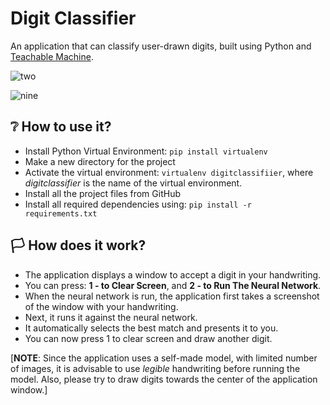 # Digit Classifier 

An application that can classify user-drawn digits, built using Python and [Teachable Machine](https://teachablemachine.withgoogle.com).

![two](https://user-images.githubusercontent.com/93237883/177375597-8cb85395-4dd7-4983-95b0-916575b04742.png)

![nine](https://user-images.githubusercontent.com/93237883/177375693-3533e982-d21c-435d-bb0b-cbb9feafb7ca.png)

## :grey_question: How to use it?
- Install Python Virtual Environment: ```pip install virtualenv```
- Make a new directory for the project 
- Activate the virtual environment: ```virtualenv digitclassifiier```, where _digitclassifier_ is the name of the virtual environment.
- Install all the project files from GitHub
- Install all required dependencies using: ```pip install -r requirements.txt```

## :white_flag: How does it work? 
- The application displays a window to accept a digit in your handwriting.
- You can press: **1 - to Clear Screen**, and **2 - to Run The Neural Network**.
- When the neural network is run, the application first takes a screenshot of the window with your handwriting.
- Next, it runs it against the neural network.
- It automatically selects the best match and presents it to you.
- You can now press 1 to clear screen and draw another digit.

[**NOTE**: Since the application uses a self-made model, with limited number of images, it is advisable to use _legible_ handwriting before running the model. Also, please try to draw digits towards the center of the application window.]
